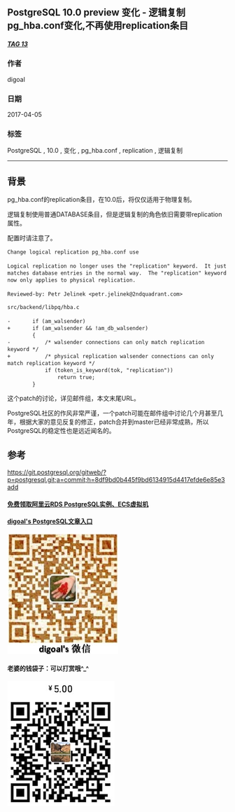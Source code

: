 ## PostgreSQL 10.0 preview 变化 - 逻辑复制pg_hba.conf变化,不再使用replication条目  
##### [TAG 13](../class/13.md)    
                              
### 作者                                 
digoal                         
                          
### 日期                                                                                             
2017-04-05                        
                             
### 标签                          
PostgreSQL , 10.0 , 变化 , pg_hba.conf , replication , 逻辑复制     
                                                                                                
----                                                                                          
                                                                                                   
## 背景                  
pg_hba.conf的replication条目，在10.0后，将仅仅适用于物理复制。  
  
逻辑复制使用普通DATABASE条目，但是逻辑复制的角色依旧需要带replication属性。  
  
配置时请注意了。  
  
```  
Change logical replication pg_hba.conf use  
  
Logical replication no longer uses the "replication" keyword.  It just  
matches database entries in the normal way.  The "replication" keyword  
now only applies to physical replication.  
  
Reviewed-by: Petr Jelinek <petr.jelinek@2ndquadrant.com>  
```  
  
```  
src/backend/libpq/hba.c  
  
-       if (am_walsender)  
+       if (am_walsender && !am_db_walsender)  
        {  
-           /* walsender connections can only match replication keyword */  
+           /* physical replication walsender connections can only match replication keyword */  
            if (token_is_keyword(tok, "replication"))  
                return true;  
        }  
```  
  
这个patch的讨论，详见邮件组，本文末尾URL。            
             
PostgreSQL社区的作风非常严谨，一个patch可能在邮件组中讨论几个月甚至几年，根据大家的意见反复的修正，patch合并到master已经非常成熟，所以PostgreSQL的稳定性也是远近闻名的。                     
             
## 参考                      
https://git.postgresql.org/gitweb/?p=postgresql.git;a=commit;h=8df9bd0b445f9bd6134915d4417efde6e85e3add  
  
  
  
  
  
  
  
  
  
  
  
  
  
#### [免费领取阿里云RDS PostgreSQL实例、ECS虚拟机](https://free.aliyun.com/ "57258f76c37864c6e6d23383d05714ea")
  
  
#### [digoal's PostgreSQL文章入口](https://github.com/digoal/blog/blob/master/README.md "22709685feb7cab07d30f30387f0a9ae")
  
  
![digoal's weixin](../pic/digoal_weixin.jpg "f7ad92eeba24523fd47a6e1a0e691b59")
  
  
#### 老婆的钱袋子：可以打赏哦^_^  
![wife's weixin ds](../pic/wife_weixin_ds.jpg "acd5cce1a143ef1d6931b1956457bc9f")
  
